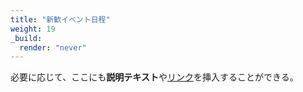 ```yaml
---
title: "新歓イベント日程"
weight: 19
_build:
  render: "never"
---
```


必要に応じて、ここにも**説明テキスト**や[リンク](https://example.com)を挿入することができる。

